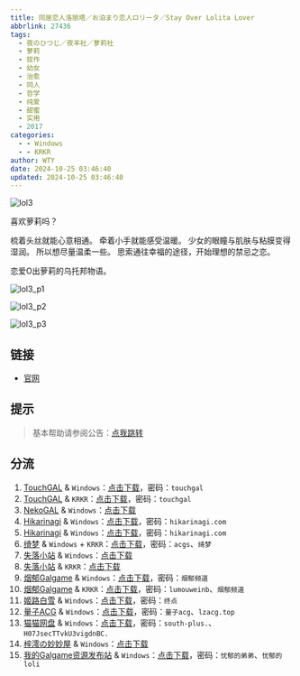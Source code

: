 ```yaml
---
title: 同居恋人洛丽塔／お泊まり恋人ロリータ／Stay Over Lolita Lover
abbrlink: 27436
tags:
  - 夜のひつじ／夜羊社／萝莉社
  - 萝莉
  - 拔作
  - 幼女
  - 治愈
  - 同人
  - 哲学
  - 纯爱
  - 甜蜜
  - 实用
  - 2017
categories:
  - - Windows
  - - KRKR
author: WTY
date: 2024-10-25 03:46:40
updated: 2024-10-25 03:46:40
---
```


![lol3](https://static.saop.cc/vns/img/lol3.webp)

喜欢萝莉吗？

梳着头丝就能心意相通。
牵着小手就能感受温暖。
少女的眼瞳与肌肤与粘膜变得湿润。
所以想尽量温柔一些。
思索通往幸福的途径，开始理想的禁忌之恋。

恋爱O出萝莉的乌托邦物语。

<!-- more -->

![lol3_p1](https://static.saop.cc/vns/img/lol3_p1.webp)

![lol3_p2](https://static.saop.cc/vns/img/lol3_p2.webp)

![lol3_p3](https://static.saop.cc/vns/img/lol3_p3.webp)

## 链接

- [官网](https://yorunohitsuji.xii.jp/products/lol3)

## 提示

> 基本帮助请参阅公告：[点我跳转](/p/announcement/)

## 分流

1. [TouchGAL](https://www.touchgal.io/) & `Windows`：[点击下载](https://pan.touchgal.net/s/PWwuR)，密码：`touchgal`
2. [TouchGAL](https://www.touchgal.io/) & `KRKR`：[点击下载](https://pan.touchgal.net/s/rkVLUy)，密码：`touchgal`
3. [NekoGAL](https://www.nekogal.com/) & `Windows`：[点击下载](https://pan.nekogal.top/s/JxKHG)
4. [Hikarinagi](https://www.hikarinagi.com/) & `Windows`：[点击下载](https://pan.himoe.uk/s/ok3fL)，密码：`hikarinagi.com`
5. [Hikarinagi](https://www.hikarinagi.com/) & `Windows`：[点击下载](https://pan.himoe.uk/s/PNWlsr)，密码：`hikarinagi.com`
6. [绮梦](https://acgs.one/) & `Windows` + `KRKR`：[点击下载](https://acgs.one/game/92.html)，密码：`acgs`、`绮梦`
7. [失落小站](https://www.shinnku.com/) & `Windows`：[点击下载](https://www.shinnku.com/api/download/0/win/%E5%90%8C%E5%B1%85%E6%81%8B%E4%BA%BA%E6%B4%9B%E4%B8%BD%E5%A1%94.7z)
8. [失落小站](https://www.shinnku.com/) & `KRKR`：[点击下载](https://www.shinnku.com/api/download/0/krkr/%E5%90%8C%E5%B1%85%E6%81%8B%E4%BA%BA%E6%B4%9B%E4%B8%BD%E5%A1%94.7z)
9. [烟郁Galgame](https://yanyugal.top/) & `Windows`：[点击下载](https://yanyugal.top/disk1/PC/%E5%A4%9C%E7%BE%8A%E7%A4%BE%E5%90%88%E9%9B%86)，密码：`烟郁频道`
10. [烟郁Galgame](https://yanyugal.top/) & `KRKR`：[点击下载](https://yanyugal.top/disk1/%E5%B0%8F%E5%B0%8F%E7%9A%84%E5%88%86%E4%BA%AB%EF%BC%88PC%EF%BC%86%E5%AE%89%E5%8D%93%EF%BC%89/%E5%AE%89%E5%8D%93/krkr/%E5%A4%9C%E7%BE%8A%E7%A4%BE)，密码：`lumouweinb`、`烟郁频道`
11. [姬路白雪](https://pan.jlbx.xyz/) & `Windows`：[点击下载](https://pan.jlbx.xyz/?s=%E5%90%8C%E5%B1%85%E6%81%8B%E4%BA%BA%E6%B4%9B%E4%B8%BD%E5%A1%94)，密码：`终点`
12. [量子ACG](https://lzacg.org/) & `Windows`：[点击下载](https://lzacg.org/393)，密码：`量子acg`、`lzacg.top`
13. [猫猫网盘](https://pan.catcat.blog/) & `Windows`：[点击下载](https://pan.catcat.blog/d/GalGame/SP%E5%90%8E%E7%AB%AF1%5BGalGame%E5%88%86%E5%8C%BA%5D/%E7%BB%88%E7%82%B9%E6%B1%89%E5%8C%96%E9%87%8D%E6%95%B4v2%E7%89%88-%E7%A6%BB%E6%95%A3/%E6%9C%AC%E4%BD%93-Part2/%5B%E5%A4%9C%E3%81%AE%E3%81%B2%E3%81%A4%E3%81%98%5D%20%E3%81%8A%E6%B3%8A%E3%81%BE%E3%82%8A%E6%81%8B%E4%BA%BA%E3%83%AD%E3%83%AA%E3%83%BC%E3%82%BF%20%E5%90%8C%E5%B1%85%E6%81%8B%E4%BA%BA%E6%B4%9B%E4%B8%BD%E5%A1%94.rar?sign=i0P7xbxQJW9_m_XP4VMsuEaYzyPb6tyKmen0stsfEZc=:0)，密码：`south-plus.`、`H07JsecTTvkU3vigdnBC.`
14. [梓澪の妙妙屋](https://zi0.cc/) & `Windows`：[点击下载](https://zi0.cc/d/%60%E3%80%90%E5%90%88%E9%9B%86%E7%B3%BB%E5%88%97%E3%80%91/%E6%B1%89%E5%8C%96galgame%E4%BC%9A%E7%A4%BE%E5%90%88%E9%9B%86/%E6%B1%89%E5%8C%96%E4%BC%9A%E7%A4%BE%E5%90%88%E9%9B%86%E9%83%A8%E5%88%86%20part29/%E5%A4%9C%E3%81%AE%E3%81%B2%E3%81%A4%E3%81%98/%5B170119%5D%5B%E5%A4%9C%E3%81%AE%E3%81%B2%E3%81%A4%E3%81%98%5D%20%E3%81%8A%E6%B3%8A%E3%81%BE%E3%82%8A%E6%81%8B%E4%BA%BA%E3%83%AD%E3%83%AA%E3%83%BC%E3%82%BF.rar?sign=Kry_CSan6LqjwHz8slEurkGIzCXPRau0Xr0kGN2TPxs=:0)
15. [我的Galgame资源发布站](https://www.ttloli.com/) & `Windows`：[点击下载](https://www.ttloli.com/tongjulianrenluolita.html)，密码：`忧郁的弟弟`、`忧郁的loli`
